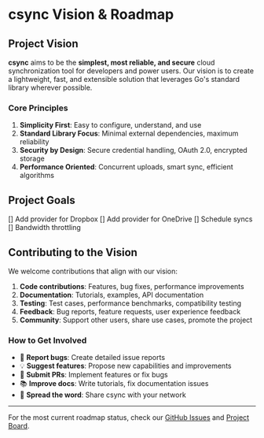 # csync Vision & Roadmap

## Project Vision

**csync** aims to be the **simplest, most reliable, and secure** cloud synchronization tool for developers and power users. Our vision is to create a lightweight, fast, and extensible solution that leverages Go's standard library wherever possible.

### Core Principles

1. **Simplicity First**: Easy to configure, understand, and use
2. **Standard Library Focus**: Minimal external dependencies, maximum reliability
3. **Security by Design**: Secure credential handling, OAuth 2.0, encrypted storage
4. **Performance Oriented**: Concurrent uploads, smart sync, efficient algorithms

## Project Goals

[] Add provider for Dropbox
[] Add provider for OneDrive
[] Schedule syncs
[] Bandwidth throttling

## Contributing to the Vision

We welcome contributions that align with our vision:

1. **Code contributions**: Features, bug fixes, performance improvements
2. **Documentation**: Tutorials, examples, API documentation
3. **Testing**: Test cases, performance benchmarks, compatibility testing
4. **Feedback**: Bug reports, feature requests, user experience feedback
5. **Community**: Support other users, share use cases, promote the project

### How to Get Involved

- 🐛 **Report bugs**: Create detailed issue reports
- 💡 **Suggest features**: Propose new capabilities and improvements
- 🔧 **Submit PRs**: Implement features or fix bugs
- 📚 **Improve docs**: Write tutorials, fix documentation issues
- 🌟 **Spread the word**: Share csync with your network

---

For the most current roadmap status, check our [GitHub Issues](https://github.com/svosadtsia/csync/issues) and [Project Board](https://github.com/svosadtsia/csync/projects).
